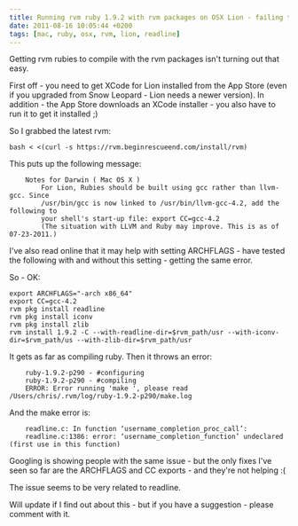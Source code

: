 ```yaml
---
title: Running rvm ruby 1.9.2 with rvm packages on OSX Lion - failing to make due to readline
date: 2011-08-16 10:05:44 +0200
tags: [mac, ruby, osx, rvm, lion, readline]
---
```


Getting rvm rubies to compile with the rvm packages isn't turning out that easy.

First off - you need to get XCode for Lion installed from the App Store (even if you upgraded from Snow Leopard - Lion needs a newer version). In addition - the App Store downloads an XCode installer - you also have to run it to get it installed ;)

So I grabbed the latest rvm:

```shell
bash < <(curl -s https://rvm.beginrescueend.com/install/rvm)
```

This puts up the following message:

```
    Notes for Darwin ( Mac OS X )
        For Lion, Rubies should be built using gcc rather than llvm-gcc. Since
        /usr/bin/gcc is now linked to /usr/bin/llvm-gcc-4.2, add the following to
        your shell's start-up file: export CC=gcc-4.2
        (The situation with LLVM and Ruby may improve. This is as of 07-23-2011.)
```

I've also read online that it may help with setting ARCHFLAGS - have tested the following with and without this setting - getting the same error.

So - OK:

```shell
export ARCHFLAGS="-arch x86_64"
export CC=gcc-4.2
rvm pkg install readline
rvm pkg install iconv
rvm pkg install zlib
rvm install 1.9.2 -C --with-readline-dir=$rvm_path/usr --with-iconv-dir=$rvm_path/us --with-zlib-dir=$rvm_path/usr
```

It gets as far as compiling ruby. Then it throws an error:

```
    ruby-1.9.2-p290 - #configuring
    ruby-1.9.2-p290 - #compiling
    ERROR: Error running 'make ', please read /Users/chris/.rvm/log/ruby-1.9.2-p290/make.log
```

And the make error is:

```
    readline.c: In function ‘username_completion_proc_call’:
    readline.c:1386: error: ‘username_completion_function’ undeclared (first use in this function)
```

Googling is showing people with the same issue - but the only fixes I've seen so far are the ARCHFLAGS and CC exports - and they're not helping :(

The issue seems to be very related to readline.

Will update if I find out about this - but if you have a suggestion - please comment with it.
